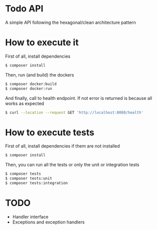 # Todo API

A simple API following the hexagonal/clean architecture pattern

# How to execute it

First of all, install dependencies
```bash
$ composer install
```

Then, run (and build) the dockers
```bash
$ composer docker:build
$ composer docker:run
```

And finally, call to health endpoint. If not error is returned is because all works as expected
```bash
$ curl --location --request GET 'http://localhost:8080/health'
```

# How to execute tests

First of all, install dependencies if them are not installed
```bash
$ composer install
```

Then, you can run all the tests or only the unit or integration tests
```bash
$ composer tests
$ composer tests:unit
$ composer tests:integration
```

# TODO

* Handler interface
* Exceptions and exception handlers
